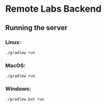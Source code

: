 # Remote Labs Backend

## Running the server
### Linux:
`./gradlew run`
### MacOS:
`./gradlew run`
### Windows:
`./gradlew.bat run`